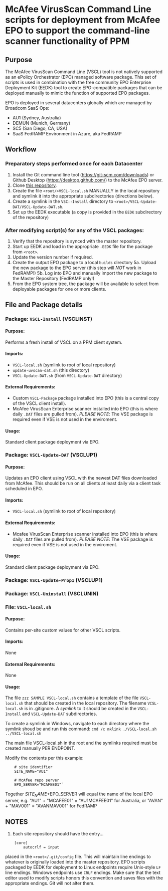 # McAfee VirusScan Command Line scripts for deployment from McAfee EPO to support the command-line scanner functionality of PPM

## Purpose
The McAfee VirusScan Command Line (VSCL) tool is not natively supported as an ePolicy Orchestrator (EPO) managed software package.  This set of scripts is used in combination with the free community EPO Enterprise Deployment Kit (EEDK) tool to create EPO-compatible packages that can be deployed manually to mimic the function of supported EPO packages.

EPO is deployed in several datacenters globally which are managed by Broadcom SaaS Ops:
- AU1  (Sydney, Australia)
- DEMUN  (Munich, Germany)
- SC5  (San Diego, CA, USA)
- SaaS FedRAMP Environment in Azure, aka FedRAMP

## Workflow

### Preparatory steps performed once for each Datacenter
1. Install the Git command line tool (https://git-scm.com/downloads) or Github Desktop (https://desktop.github.com/) to the McAfee EPO server.
2. Clone [this repository](https://github.com/tayni03/VSCL).
3. Create the file `<root/>VSCL-local.sh` MANUALLY in the local repository and symlink it into the appropriate subdirectories (directions below).
4. Create a symlink in the `VSC:-Install` directory to  `<root>/VSCL-Update-DAT/VSCL-Update-DAT.sh`.
5. Set up the EEDK executable (a copy is provided in the `EEDK` subdirectory of the repository)

### After modifying script(s) for any of the VSCL packages:
1. Verify that the repository is synced with the master repository.
2. Start up EEDK and load in the appropriate `.EEDK` file for the package from `<root>`.
3. Update the version number if required.
4. Create the output EPO package to a local `builds` directory
5a. Upload the new package to the EPO server (this step will *NOT* work in FedRAMP!)
5b. Log into EPO and manually import the new package to the Master Repository (FedRAMP only!)
6. From the EPO system tree, the package will be available to select from deployable packages for one or more clients.

## File and Package details

### Package: `VSCL-Install`  (VSCLINST)
#### Purpose:
Performs a fresh install of VSCL on a PPM client system.
#### Imports:
- `VSCL-local.sh` (symlink to root of local repository)
- `update-uvscan-dat.sh` (this directory)
- `VSCL-Update-DAT.sh` (from `VSCL-Update-DAT` directory)
#### External Requirements:
- Custom `VSCL-Package` package installed into EPO (this is a central copy of the VSCL client install).
- McAfee VirusScan Enterprise scanner installed into EPO (this is where daily `.DAT` files are pulled from).
    *PLEASE NOTE*: The VSE package is required even if VSE is not used in the enviroment.
#### Usage:
Standard client package deployment via EPO.

### Package: `VSCL-Update-DAT`  (VSCLUP1)
#### Purpose:
Updates an EPO client using VSCL with the newest DAT files downloaded from McAfee.  This should be run on all clients at least daily via a client task scheduled in EPO.
#### Imports:
- `VSCL-local.sh` (symlink to root of local repository)
#### External Requirements:
- Mcafee VirusScan Enterprise scanner installed into EPO (this is where daily `.DAT` files are pulled from).
    *PLEASE NOTE*: The VSE package is required even if VSE is not used in the enviroment.
#### Usage:
Standard client package deployment via EPO.

### Package: `VSCL-Update-Prop1`  (VSCLUP1)

### Package: `VSCL-Uninstall`  (VSCLUNIN)

### File: `VSCL-local.sh`
#### Purpose:
Contains per-site custom values for other VSCL scripts.
#### Imports:
None
#### External Requirements:
None
#### Usage:
The file `zzz SAMPLE VSCL-local.sh` contains a template of the file `VSCL-local.sh` that should be created in the local repository.  The filename `VCSL-local.sh` is in .gitignore.  A *symlink* to it should be created in the `VSCL-Install` and `VSCL-Update-DAT` subdirectories.

To create a symlink in Windows, navigate to each directory where the symlink shoud be and run this command:
    `cmd /c mklink ./VSCL-local.sh ../VSCL-local.sh`

The main file VSCL-local.sh in the root and the symlinks required must be created manually PER ENDPOINT.

Modify the contents per this example:
```
    # site identifier
    SITE_NAME="AU1"

    # McAfee repo server
    EPO_SERVER="MCAFEE01"`
```
Together $SITE_NAME+$EPO_SERVER will equal the name of the local EPO server,
e.g. "AU1" + "MCAFEE01" = "AU1MCAFEE01" for Australia, or "AVAN" + "MAV001" = "AVANMAV001" for FedRAMP

## NOTES
1. Each site repository should have the entry...
```
    [core]
        autocrlf = input
```
  placed in the `<root>/.git/config` file. This will maintain line endings to whatever is originally loaded into the master repository.  EPO scripts packaged by EEDK for deployment to Linux endpoints require Unix-style `LF` line endings.  Windows endpoints use `CRLF` endings.  Make sure that the text editor used to modify scripts honors this convention and saves files with the appropriate endings.  Git will not alter them.
